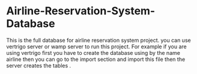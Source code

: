 # Airline-Reservation-System-Database
This is the full database for airline reservation system project.
you can use vertrigo server or wamp server to run this project.
For example if you are using vertrigo first you have to create the database using by the name airline then you can go to the import section and import this file then the server creates the tables .
